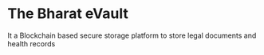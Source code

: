 # The Bharat eVault

It a Blockchain based secure storage platform to store legal documents and health records
